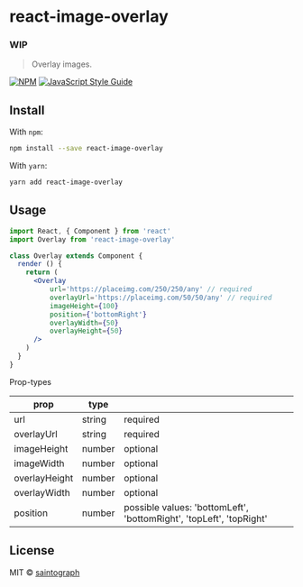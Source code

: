 # react-image-overlay
### WIP

> Overlay images.

[![NPM](https://img.shields.io/npm/v/react-image-overlay.svg)](https://www.npmjs.com/package/react-image-overlay) [![JavaScript Style Guide](https://img.shields.io/badge/code_style-standard-brightgreen.svg)](https://standardjs.com)

## Install

With `npm`:

```bash
npm install --save react-image-overlay
```

With `yarn`:

```bash
yarn add react-image-overlay
```

## Usage

```jsx
import React, { Component } from 'react'
import Overlay from 'react-image-overlay'

class Overlay extends Component {
  render () {
    return (
      <Overlay 
          url='https://placeimg.com/250/250/any' // required
          overlayUrl='https://placeimg.com/50/50/any' // required
          imageHeight={100}
          position={'bottomRight'}
          overlayWidth={50}
          overlayHeight={50}
      />
    )
  }
}
```

Prop-types

| prop  |  type |   |
|---|---|---|
| url  | string  | required  |
|  overlayUrl |  string | required  |
| imageHeight  | number  |  optional |
| imageWidth  | number  |  optional |
| overlayHeight  | number  |  optional |
| overlayWidth  | number  |  optional |
| position  | number  |  possible values: 'bottomLeft', 'bottomRight', 'topLeft', 'topRight' |

## License

MIT © [saintograph](https://github.com/saintograph)
